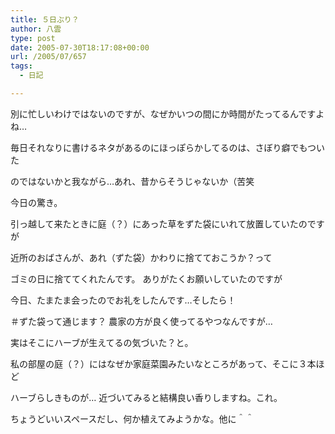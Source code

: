 ```yaml
---
title: ５日ぶり？
author: 八雲
type: post
date: 2005-07-30T18:17:08+00:00
url: /2005/07/657
tags:
  - 日記

---
```

別に忙しいわけではないのですが、なぜかいつの間にか時間がたってるんですよね…
  
毎日それなりに書けるネタがあるのにほっぽらかしてるのは、さぼり癖でもついた
  
のではないかと我ながら…あれ、昔からそうじゃないか（苦笑

今日の驚き。
  
引っ越して来たときに庭（？）にあった草をずた袋にいれて放置していたのですが
  
近所のおばさんが、あれ（ずた袋）かわりに捨てておこうか？って
  
ゴミの日に捨ててくれたんです。 ありがたくお願いしていたのですが
  
今日、たまたま会ったのでお礼をしたんです…そしたら！
  
＃ずた袋って通じます？ 農家の方が良く使ってるやつなんですが…
  
実はそこにハーブが生えてるの気づいた？と。
  
私の部屋の庭（？）にはなぜか家庭菜園みたいなところがあって、そこに３本ほど
  
ハーブらしきものが… 近づいてみると結構良い香りしますね。これ。
  
ちょうどいいスペースだし、何か植えてみようかな。他に＾＾

